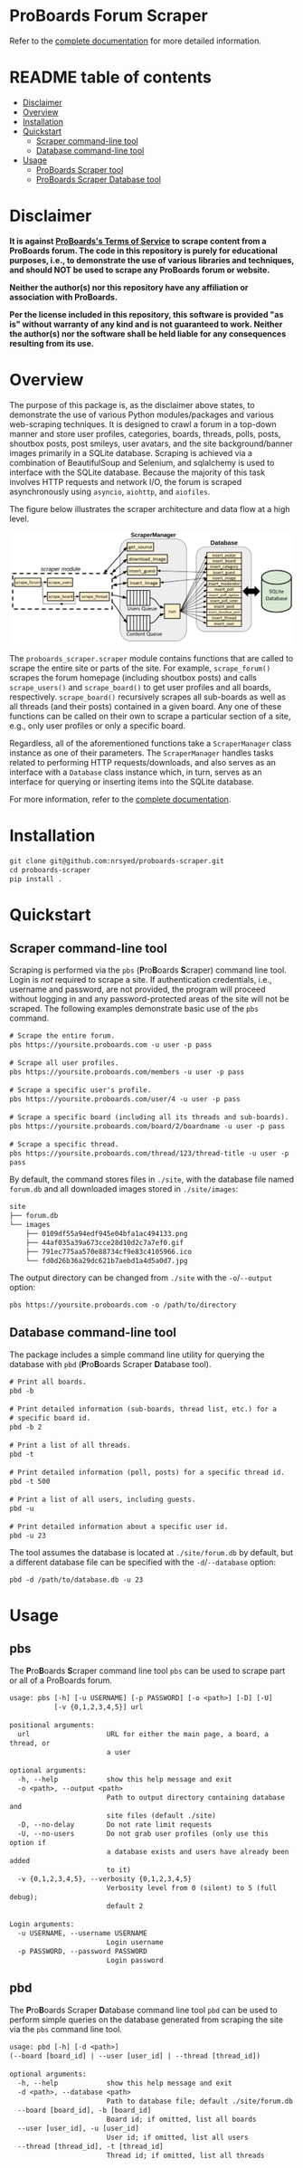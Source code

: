 # ProBoards Forum Scraper


Refer to the [complete documentation](https://nrsyed.github.io/proboards-scraper)
for more detailed information.


# README table of contents

* [Disclaimer](#disclaimer)
* [Overview](#overview)
* [Installation](#installation)
* [Quickstart](#quickstart)
  - [Scraper command-line tool](#quickstart-pbs)
  - [Database command-line tool](#quickstart-pbd)
* [Usage](#usage)
  - [ProBoards Scraper tool](#pbs)
  - [ProBoards Scraper Database tool](#pbd)


# Disclaimer

**It is against [ProBoards's Terms of Service](https://www.proboards.com/tos)
to scrape content from a ProBoards forum. The code in this repository is purely
for educational purposes, i.e., to demonstrate the use of various libraries and
techniques, and should NOT be used to scrape any ProBoards forum or website.**

**Neither the author(s) nor this repository have any affiliation or association
with ProBoards.**

**Per the license included in this repository, this software is provided
"as is" without warranty of any kind and is not guaranteed to work. Neither
the author(s) nor the software shall be held liable for any consequences
resulting from its use.**

# Overview

The purpose of this package is, as the disclaimer above states, to
demonstrate the use of various Python modules/packages and various
web-scraping techniques. It is designed to crawl a forum in a top-down
manner and store user profiles, categories, boards, threads, polls, posts,
shoutbox posts, post smileys, user avatars, and the site background/banner
images primarily in a SQLite database. Scraping is achieved via a
combination of BeautifulSoup and Selenium, and sqlalchemy is used to
interface with the SQLite database. Because the majority of this task
involves HTTP requests and network I/O, the forum is scraped asynchronously
using `asyncio`, `aiohttp`, and `aiofiles`.

The figure below illustrates the scraper architecture and data flow at a high
level.

<img src="docs/img/pb_scraper_diagram.png" />

The `proboards_scraper.scraper` module contains functions that are called to
scrape the entire site or parts of the site. For example,
`scrape_forum()` scrapes the forum homepage (including shoutbox posts) and
calls `scrape_users()` and `scrape_board()` to get user profiles and all
boards, respectively. `scrape_board()` recursively scrapes all sub-boards
as well as all threads (and their posts) contained in a given board. Any one
of these functions can be called on their own to scrape a particular section
of a site, e.g., only user profiles or only a specific board.

Regardless, all of the aforementioned functions take a `ScraperManager` class
instance as one of their parameters. The `ScraperManager` handles tasks
related to performing HTTP requests/downloads, and also serves as an interface
with a `Database` class instance which, in turn, serves as an interface for
querying or inserting items into the SQLite database.

For more information, refer to the
[complete documentation](https://nrsyed.github.io/proboards-scraper).


# Installation

```
git clone git@github.com:nrsyed/proboards-scraper.git
cd proboards-scraper
pip install .
```

# Quickstart

<span id="quickstart-pbs"></span>
## Scraper command-line tool

Scraping is performed via the `pbs` (**P**ro**B**oards **S**craper) command
line tool. Login is *not* required to scrape a site. If authentication
credentials, i.e., username and password, are not provided, the program will
proceed without logging in and any password-protected areas of the site will
not be scraped. The following examples demonstrate basic use of the `pbs`
command.

```
# Scrape the entire forum.
pbs https://yoursite.proboards.com -u user -p pass

# Scrape all user profiles.
pbs https://yoursite.proboards.com/members -u user -p pass

# Scrape a specific user's profile.
pbs https://yoursite.proboards.com/user/4 -u user -p pass

# Scrape a specific board (including all its threads and sub-boards).
pbs https://yoursite.proboards.com/board/2/boardname -u user -p pass

# Scrape a specific thread.
pbs https://yoursite.proboards.com/thread/123/thread-title -u user -p pass
```

By default, the command stores files in `./site`, with the database file named
`forum.db` and all downloaded images stored in `./site/images`:

```
site
├── forum.db
└── images
    ├── 0109df55a94edf945e04bfa1ac494133.png
    ├── 44af035a39a673cce28d10d2c7a7ef0.gif
    ├── 791ec775aa570e88734cf9e83c4105966.ico
    └── fd0d26b36a29dc621b7aebd1a4d5a0d7.jpg
```

The output directory can be changed from `./site` with the `-o`/`--output` option:

```
pbs https://yoursite.proboards.com -o /path/to/directory
```

<span id="quickstart-pbd"></span>
## Database command-line tool

The package includes a simple command line utility for querying the database
with `pbd` (**P**ro**B**oards Scraper **D**atabase tool).

```
# Print all boards.
pbd -b

# Print detailed information (sub-boards, thread list, etc.) for a
# specific board id.
pbd -b 2

# Print a list of all threads.
pbd -t

# Print detailed information (poll, posts) for a specific thread id.
pbd -t 500

# Print a list of all users, including guests.
pbd -u

# Print detailed information about a specific user id.
pbd -u 23
```

The tool assumes the database is located at `./site/forum.db` by default, but
a different database file can be specified with the `-d`/`--database` option:

```
pbd -d /path/to/database.db -u 23
```

# Usage

## pbs

The **P**ro**B**oards **S**craper command line tool `pbs` can be
used to scrape part or all of a ProBoards forum.

```
usage: pbs [-h] [-u USERNAME] [-p PASSWORD] [-o <path>] [-D] [-U]
           [-v {0,1,2,3,4,5}] url

positional arguments:
  url                   URL for either the main page, a board, a thread, or
                        a user

optional arguments:
  -h, --help            show this help message and exit
  -o <path>, --output <path>
                        Path to output directory containing database and
                        site files (default ./site)
  -D, --no-delay        Do not rate limit requests
  -U, --no-users        Do not grab user profiles (only use this option if
                        a database exists and users have already been added
                        to it)
  -v {0,1,2,3,4,5}, --verbosity {0,1,2,3,4,5}
                        Verbosity level from 0 (silent) to 5 (full debug);
                        default 2

Login arguments:
  -u USERNAME, --username USERNAME
                        Login username
  -p PASSWORD, --password PASSWORD
                        Login password
```

## pbd

The **P**ro**B**oards Scraper **D**atabase command line tool `pbd`
can be used to perform simple queries on the database generated from scraping
the site via the `pbs` command line tool.

```
usage: pbd [-h] [-d <path>]
(--board [board_id] | --user [user_id] | --thread [thread_id])

optional arguments:
  -h, --help            show this help message and exit
  -d <path>, --database <path>
                        Path to database file; default ./site/forum.db
  --board [board_id], -b [board_id]
                        Board id; if omitted, list all boards
  --user [user_id], -u [user_id]
                        User id; if omitted, list all users
  --thread [thread_id], -t [thread_id]
                        Thread id; if omitted, list all threads
```
